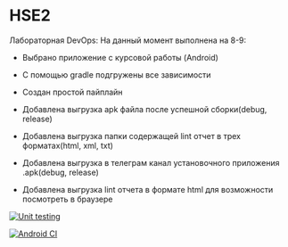 # HSE2
Лабораторная DevOps:
На данный момент выполнена на 8-9:

- Выбрано приложение с курсовой работы (Android)
- С помощью gradle подгружены все зависимости
- Создан простой пайплайн

- Добавлена выгрузка apk файла после успешной сборки(debug, release)
- Добавлена выгрузка папки содержащей lint отчет в трех форматах(html, xml, txt) 

- Добавлена выгрузка в телеграм канал установочного приложения .apk(debug, release)
- Добавлена выгрузка lint отчета в формате html для возможности посмотреть в браузере

[![Unit testing](https://github.com/VladislavVolkovS/HSE2/actions/workflows/unit_tests.yml/badge.svg)](https://github.com/VladislavVolkovS/HSE2/actions/workflows/unit_tests.yml)

[![Android CI](https://github.com/VladislavVolkovS/HSE2/actions/workflows/hse2.yml/badge.svg)](https://github.com/VladislavVolkovS/HSE2/actions/workflows/hse2.yml)
